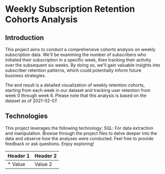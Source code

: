 # Weekly Subscription Retention Cohorts Analysis
## Introduction
This project aims to conduct a comprehensive cohorts analysis on weekly subscription data. We'll be examining the number of subscribers who initiated their subscription in a specific week, then tracking their activity over the subsequent six weeks. By doing so, we'll gain valuable insights into subscriber retention patterns, which could potentially inform future business strategies.

The end result is a detailed visualization of weekly retention cohorts, starting from each week in our dataset and tracking user retention from week 0 through week 6. Please note that this analysis is based on the dataset as of 2021-02-07.

## Technologies
This project leverages the following technology:
SQL: For data extraction and manipulation.
Browse through the project files to delve deeper into the data and observe how the analyses were conducted. Feel free to provide feedback or ask questions. Enjoy exploring!

| Header 1 | Header 2 |
|----------|----------|
| * Value | Value 2  |
